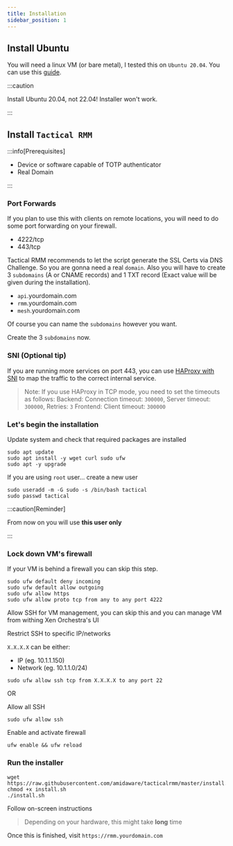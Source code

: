 ```yaml
---
title: Installation
sidebar_position: 1
---
```


## Install Ubuntu

You will need a linux VM (or bare metal), I tested this on `Ubuntu 20.04`.
You can use this [guide](../../operating-systems/ubuntu/installation.md).

:::caution

Install Ubuntu 20.04, not 22.04! Installer won't work.

:::

## Install `Tactical RMM`

:::info[Prerequisites]

- Device or software capable of TOTP authenticator
- Real Domain

:::

### Port Forwards

If you plan to use this with clients on remote locations,
you will need to do some port forwarding on your firewall.

- 4222/tcp
- 443/tcp

Tactical RMM recommends to let the script generate the SSL Certs via DNS Challenge.
So you are gonna need a real `domain`.
Also you will have to create 3 `subdomains`
(A or CNAME records) and 1 TXT record (Exact value will be given during the installation).

- `api`.yourdomain.com
- `rmm`.yourdomain.com
- `mesh`.yourdomain.com

Of course you can name the `subdomains` however you want.

Create the 3 `subdomains` now.

### SNI (Optional tip)

If you are running more services on port 443, you can use [HAProxy with SNI](../../networking/pfsense/haproxy/sni.md)
to map the traffic to the correct internal service.

> Note: If you use HAProxy in TCP mode, you need to set the timeouts as follows:
> Backend: Connection timeout: `300000`, Server timeout: `300000`, Retries: `3`
> Frontend: Client timeout: `300000`

### Let's begin the installation

Update system and check that required packages are installed

```shell
sudo apt update
sudo apt install -y wget curl sudo ufw
sudo apt -y upgrade
```

If you are using `root` user... create a new user

```shell
sudo useradd -m -G sudo -s /bin/bash tactical
sudo passwd tactical
```

:::caution[Reminder]

From now on you will use **this user only**

:::

### Lock down VM's firewall

If your VM is behind a firewall you can skip this step.

```shell
sudo ufw default deny incoming
sudo ufw default allow outgoing
sudo ufw allow https
sudo ufw allow proto tcp from any to any port 4222
```

Allow SSH for VM management, you can skip this and you can manage VM from withing Xen Orchestra's UI

Restrict SSH to specific IP/networks

`X.X.X.X` can be either:

- IP (eg. 10.1.1.150)
- Network (eg. 10.1.1.0/24)

```shell
sudo ufw allow ssh tcp from X.X.X.X to any port 22
```

OR

Allow all SSH

```shell
sudo ufw allow ssh
```

Enable and activate firewall

```shell
ufw enable && ufw reload
```

### Run the installer

```shell
wget https://raw.githubusercontent.com/amidaware/tacticalrmm/master/install.sh
chmod +x install.sh
./install.sh
```

Follow on-screen instructions
> Depending on your hardware, this might take **long** time

Once this is finished, visit `https://rmm.yourdomain.com`
